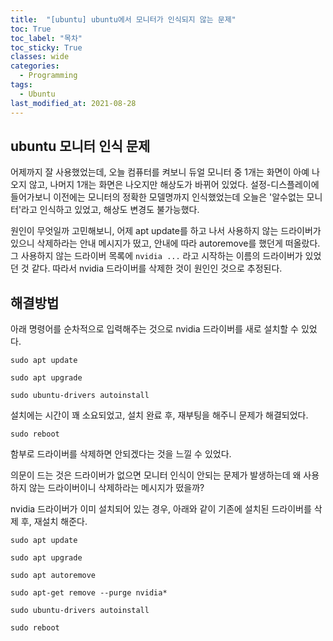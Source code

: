 ```yaml
---
title:  "[ubuntu] ubuntu에서 모니터가 인식되지 않는 문제"
toc: True
toc_label: "목차"
toc_sticky: True
classes: wide
categories:
  - Programming
tags:
  - Ubuntu
last_modified_at: 2021-08-28
---
```


## ubuntu 모니터 인식 문제
어제까지 잘 사용했었는데, 오늘 컴퓨터를 켜보니 듀얼 모니터 중 1개는 화면이 아예 나오지 않고, 나머지 1개는 화면은 나오지만 해상도가 바뀌어 있었다. 설정-디스플레이에 들어가보니 이전에는 모니터의 정확한 모델명까지 인식했었는데 오늘은 '알수없는 모니터'라고 인식하고 있었고, 해상도 변경도 불가능했다.

원인이 무엇일까 고민해보니, 어제 apt update를 하고 나서 사용하지 않는 드라이버가 있으니 삭제하라는 안내 메시지가 떴고, 안내에 따라 autoremove를 했던게 떠올랐다. 그 사용하지 않는 드라이버 목록에 `nvidia ...` 라고 시작하는 이름의 드라이버가 있었던 것 같다. 따라서 nvidia 드라이버를 삭제한 것이 원인인 것으로 추정된다.

## 해결방법

아래 명령어를 순차적으로 입력해주는 것으로 nvidia 드라이버를 새로 설치할 수 있었다.

```
sudo apt update

sudo apt upgrade

sudo ubuntu-drivers autoinstall
```

설치에는 시간이 꽤 소요되었고, 설치 완료 후, 재부팅을 해주니 문제가 해결되었다.

```
sudo reboot
```

함부로 드라이버를 삭제하면 안되겠다는 것을 느낄 수 있었다. 

의문이 드는 것은 드라이버가 없으면 모니터 인식이 안되는 문제가 발생하는데 왜 사용하지 않는 드라이버이니 삭제하라는 메시지가 떴을까?

nvidia 드라이버가 이미 설치되어 있는 경우, 아래와 같이 기존에 설치된 드라이버를 삭제 후, 재설치 해준다.

```
sudo apt update

sudo apt upgrade

sudo apt autoremove

sudo apt-get remove --purge nvidia*

sudo ubuntu-drivers autoinstall

sudo reboot
```
